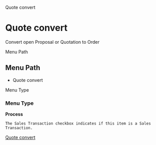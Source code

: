 
Quote convert
# Quote convert


Convert open Proposal or Quotation to Order

Menu Path
## Menu Path



- Quote convert

Menu Type
### Menu Type

**Process**

```
The Sales Transaction checkbox indicates if this item is a Sales Transaction.
```

[Quote convert](../../process-c_order-quotecopy.md)